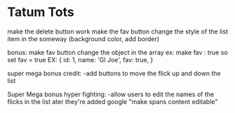 # Tatum Tots


make the delete button work 
make the fav button change the style of the list item in the someway (background color, add border)

bonus: 
make fav button change the object in the array 
ex: make fav : true
so set fav = true
EX: 
{
    id: 1, 
    name: 'GI Joe',
    fav: true,
}

super mega bonus credit: 
-add buttons to move the flick up and down the list


Super Mega bonus hyper fighting: 
-allow users to edit the names of the flicks in the list ater they're added 
    google "make spans content editable" 



